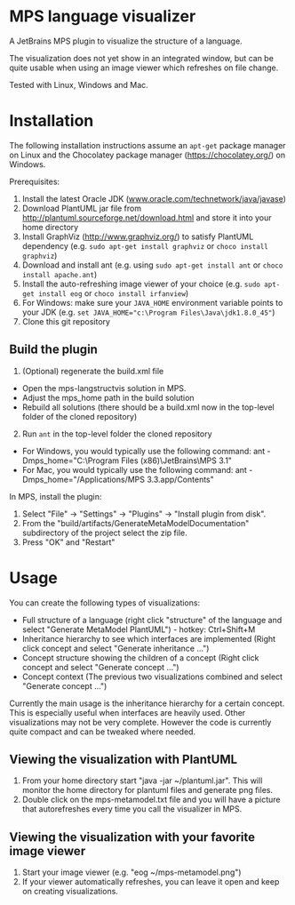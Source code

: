 MPS language visualizer
======================

A JetBrains MPS plugin to visualize the structure of a language.

The visualization does not yet show in an integrated window, but can be quite usable when using an image viewer which refreshes on file change.

Tested with Linux, Windows and Mac.

# Installation
The following installation instructions assume an ```apt-get``` package manager on Linux and the Chocolatey package manager (https://chocolatey.org/) on Windows.

Prerequisites:

1. Install the latest Oracle JDK (www.oracle.com/technetwork/java/javase)
2. Download PlantUML jar file from http://plantuml.sourceforge.net/download.html and store it into your home directory
3. Install GraphViz (http://www.graphviz.org/) to satisfy PlantUML dependency (e.g. ```sudo apt-get install graphviz``` or ```choco install graphviz```)
4. Download and install ant (e.g. using ```sudo apt-get install ant``` or ```choco install apache.ant```)
5. Install the auto-refreshing image viewer of your choice (e.g. ```sudo apt-get install eog``` or ```choco install irfanview```)
6. For Windows: make sure your ```JAVA_HOME``` environment variable points to your JDK (e.g. ```set JAVA_HOME="c:\Program Files\Java\jdk1.8.0_45"```) 
7. Clone this git repository

## Build the plugin
1. (Optional) regenerate the build.xml file
 * Open the mps-langstructvis solution in MPS.
 * Adjust the mps_home path in the build solution
 * Rebuild all solutions (there should be a build.xml now in the top-level folder of the cloned repository)
2. Run ```ant``` in the top-level folder the cloned repository
 * For Windows, you would typically use the following command: ant -Dmps_home="C:\Program Files (x86)\JetBrains\MPS 3.1"
 * For Mac, you would typically use the following command: ant -Dmps_home="/Applications/MPS 3.3.app/Contents"

In MPS, install the plugin:

1. Select "File" -> "Settings" -> "Plugins" -> "Install plugin from disk".
2. From the "build/artifacts/GenerateMetaModelDocumentation" subdirectory of the project select the zip file.
3. Press "OK" and "Restart"

# Usage
You can create the following types of visualizations:

* Full structure of a language (right click "structure" of the language and select "Generate MetaModel PlantUML") - hotkey: Ctrl+Shift+M
* Inheritance hierarchy to see which interfaces are implemented (Right click concept and select "Generate inheritance ...")
* Concept structure showing the children of a concept (Right click concept and select "Generate concept ...")
* Concept context (The previous two visualizations combined and select "Generate concept ...")

Currently the main usage is the inheritance hierarchy for a certain concept. This is especially useful when interfaces are heavily used.
Other visualizations may not be very complete. However the code is currently quite compact and can be tweaked where needed.

## Viewing the visualization with PlantUML
1. From your home directory start "java -jar ~/plantuml.jar". This will monitor the home directory for plantuml files and generate png files.
2. Double click on the mps-metamodel.txt file and you will have a picture that autorefreshes every time you call the visualizer in MPS.

## Viewing the visualization with your favorite image viewer
1. Start your image viewer (e.g. "eog ~/mps-metamodel.png")
2. If your viewer automatically refreshes, you can leave it open and keep on creating visualizations.

